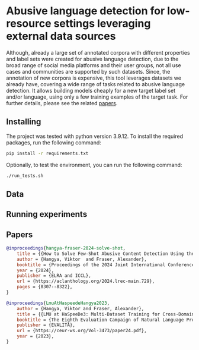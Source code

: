 # Abusive language detection for low-resource settings leveraging external data sources
Although, already a large set of annotated corpora with different properties and label sets were created for abusive language detection, due to the broad range of social media platforms and their user groups, not all use cases and communities are supported by such datasets. Since, the annotation of new corpora is expensive, this tool leverages datasets we already have, covering a wide range of tasks related to abusive language detection. It allows building models cheaply for a new target label set and/or language, using only a few training examples of the target task. For further details, please see the related [papers](#Papers).

## Installing

The project was tested with python version 3.9.12. To install the required packages, run the following command:
```bash
pip install -r requirements.txt
```

Optionally, to test the environment, you can run the following command:
```bash
./run_tests.sh
```

## Data

## Running experiments


## Papers
```bibtex
@inproceedings{hangya-fraser-2024-solve-shot,
    title = {{How to Solve Few-Shot Abusive Content Detection Using the Data We Actually Have}},
    author = {Hangya, Viktor  and Fraser, Alexander},
    booktitle = {Proceedings of the 2024 Joint International Conference on Computational Linguistics, Language Resources and Evaluation (LREC-COLING 2024)},
    year = {2024},
    publisher = {ELRA and ICCL},
    url = {https://aclanthology.org/2024.lrec-main.729},
    pages = {8307--8322},
}

@inproceedings{LmuAtHaspeedeHangya2023,
    author = {Hangya, Viktor and Fraser, Alexander},
    title = {{LMU at HaSpeeDe3: Multi-Dataset Training for Cross-Domain Hate Speech Detection}},
    booktitle = {The Eighth Evaluation Campaign of Natural Language Processing and Speech Tools for Italian. Final Workshop (EVALITA 2023)},
    publisher = {EVALITA},
    url = {https://ceur-ws.org/Vol-3473/paper24.pdf},
    year = {2023},
}
````
